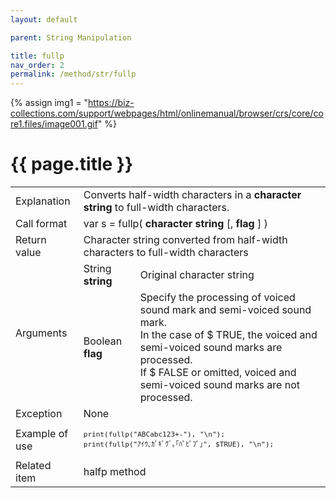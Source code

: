 ```yaml
---
layout: default

parent: String Manipulation

title: fullp
nav_order: 2
permalink: /method/str/fullp
---
```

{% assign img1 = "https://biz-collections.com/support/webpages/html/onlinemanual/browser/crs/core/core1.files/image001.gif" %}


# {{ page.title }}

<table>
  <tr>
    <td>Explanation</td>
    <td colspan="2">Converts half-width characters in a <b>character string</b> to full-width characters.</td>
  </tr>
  <tr>
    <td>Call format</td>
    <td colspan="2">var s = fullp( <b>character string</b> [, <b>flag</b> ] )</td>
  </tr>
  <tr>
    <td>Return value</td>
    <td colspan="2">Character string converted from half-width characters to full-width characters</td>
  </tr>  
  <tr>
    <td rowspan="2">Arguments</td>
    <td>String <b>string</b></td>
    <td>Original character string</td>
  </tr>
  <tr>
    <td>Boolean <b>flag</b></td>
    <td>Specify the processing of voiced sound mark and semi-voiced sound mark.<br>In the case of $ TRUE, the voiced and semi-voiced sound marks are processed.<br>If $ FALSE or omitted, voiced and semi-voiced sound marks are not processed.</td>
  </tr>
  <tr>
    <td>Exception</td>
    <td colspan="2">None</td>
  </tr>
  <tr>
    <td>Example of use</td>
    <td colspan="2"><code><pre>print(fullp("ABCabc123+-"), "\n");
print(fullp("ｱｲｳ､ｶﾞｷﾞｸﾞ｡｢ﾊﾟﾋﾟﾌﾟ｣", $TRUE), "\n");</pre></code></td>
  </tr>
  <tr>
    <td>Related item</td>
    <td colspan="2"><a >halfp</a> method</td>
  </tr>
</table>

